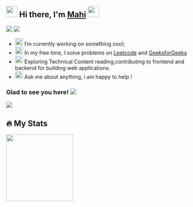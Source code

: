## <img src="https://emojipedia-us.s3.amazonaws.com/source/noto-emoji-animations/344/smiling-face-with-sunglasses_1f60e.gif" width="30" height="30" /> Hi there, I'm [Mahi](https://github.com/Mahikolhe23) <img src="https://camo.githubusercontent.com/e8e7b06ecf583bc040eb60e44eb5b8e0ecc5421320a92929ce21522dbc34c891/68747470733a2f2f6d656469612e67697068792e636f6d2f6d656469612f6876524a434c467a6361737252346961377a2f67697068792e676966" width="30" height="30"/> 
[<img src="https://img.shields.io/badge/LinkedIn-0077B5?style=for-the-badge&logo=linkedin&logoColor=white"/>](https://www.linkedin.com/in/mahendra-kolhe-39b3b2113/)
[<img src="https://img.shields.io/badge/Twitter-1DA1F2?style=for-the-badge&logo=twitter&logoColor=white"/>](https://twitter.com/mahikolhe)

- <img src="https://raw.githubusercontent.com/Gapur/Gapur/main/assets/developer.gif" width="21" height="21"/>  I’m currently working on something cool;
- <img src="https://raw.githubusercontent.com/Gapur/Gapur/main/assets/lightning.gif" width="21" height="21"/> In my free time, I solve problems on 
 [Leetcode](https://leetcode.com/Mahikolhe/) and [GeeksforGeeks](https://auth.geeksforgeeks.org/user/mkolhe23/)
- <img src="https://raw.githubusercontent.com/Gapur/Gapur/main/assets/laptop.gif" width="21" height="21"/> Exploring Technical Content reading,contributing to frontend and backend for building web applications.
- <img src="https://raw.githubusercontent.com/Gapur/Gapur/main/assets/message.gif" width="21" height="21"/> Ask me about anything, i am happy to help !

### Glad to see you here! ![](https://visitor-badge.laobi.icu/badge?page_id=Mahikolhe23.Mahikolhe23)
<img src="https://github.com/Gapur/Gapur/blob/main/assets/coding.gif?raw=true"/>

## :fire: My Stats
<img height="180em" src="https://github-readme-stats.vercel.app/api?username=Mahikolhe23&show_icons=true&hide_border=true&&count_private=true&include_all_commits=true"/>


